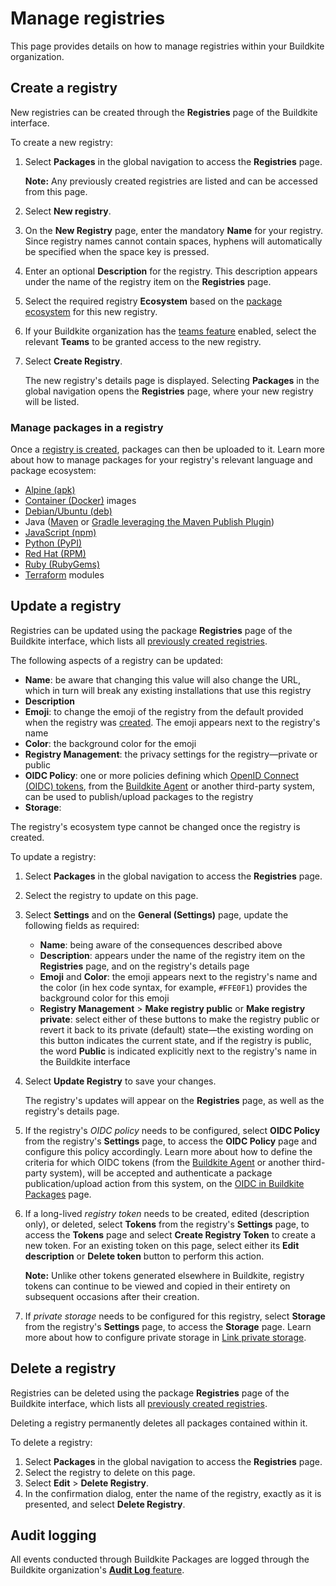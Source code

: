# Manage registries

This page provides details on how to manage registries within your Buildkite organization.

## Create a registry

New registries can be created through the **Registries** page of the Buildkite interface.

To create a new registry:

1. Select **Packages** in the global navigation to access the **Registries** page.

    **Note:** Any previously created registries are listed and can be accessed from this page.

1. Select **New registry**.
1. On the **New Registry** page, enter the mandatory **Name** for your registry. Since registry names cannot contain spaces, hyphens will automatically be specified when the space key is pressed.
1. Enter an optional **Description** for the registry. This description appears under the name of the registry item on the **Registries** page.
1. Select the required registry **Ecosystem** based on the [package ecosystem](/docs/packages#get-started) for this new registry.
1. If your Buildkite organization has the [teams feature](/docs/packages/permissions) enabled, select the relevant **Teams** to be granted access to the new registry.
1. Select **Create Registry**.

    The new registry's details page is displayed. Selecting **Packages** in the global navigation opens the **Registries** page, where your new registry will be listed.

### Manage packages in a registry

Once a [registry is created](#create-a-registry), packages can then be uploaded to it. Learn more about how to manage packages for your registry's relevant language and package ecosystem:

- [Alpine (apk)](/docs/packages/alpine)
- [Container (Docker)](/docs/packages/container) images
- [Debian/Ubuntu (deb)](/docs/packages/debian)
- Java ([Maven](/docs/packages/maven) or [Gradle leveraging the Maven Publish Plugin](/docs/packages/gradle))
- [JavaScript (npm)](/docs/packages/javascript)
- [Python (PyPI)](/docs/packages/python)
- [Red Hat (RPM)](/docs/packages/red-hat)
- [Ruby (RubyGems)](/docs/packages/ruby)
- [Terraform](/docs/packages/terraform) modules

## Update a registry

Registries can be updated using the package **Registries** page of the Buildkite interface, which lists all [previously created registries](#create-a-registry).

The following aspects of a registry can be updated:

- **Name**: be aware that changing this value will also change the URL, which in turn will break any existing installations that use this registry
- **Description**
- **Emoji**: to change the emoji of the registry from the default provided when the registry was [created](#create-a-registry). The emoji appears next to the registry's name
- **Color**: the background color for the emoji
- **Registry Management**: the privacy settings for the registry—private or public
- **OIDC Policy**: one or more policies defining which [OpenID Connect (OIDC) tokens](/docs/packages/security/oidc), from the [Buildkite Agent](/docs/agent/v3/cli-oidc) or another third-party system, can be used to publish/upload packages to the registry
- **Storage**: 

The registry's ecosystem type cannot be changed once the registry is created.

To update a registry:

1. Select **Packages** in the global navigation to access the **Registries** page.
1. Select the registry to update on this page.
1. Select **Settings** and on the **General (Settings)** page, update the following fields as required:
    * **Name**: being aware of the consequences described above
    * **Description**: appears under the name of the registry item on the **Registries** page, and on the registry's details page
    * **Emoji** and **Color**: the emoji appears next to the registry's name and the color (in hex code syntax, for example, `#FFE0F1`) provides the background color for this emoji
    * **Registry Management** > **Make registry public** or **Make registry private**: select either of these buttons to make the registry public or revert it back to its private (default) state—the existing wording on this button indicates the current state, and if the registry is public, the word **Public** is indicated explicitly next to the registry's name in the Buildkite interface

1. Select **Update Registry** to save your changes.

    The registry's updates will appear on the **Registries** page, as well as the registry's details page.

1. If the registry's _OIDC policy_ needs to be configured, select **OIDC Policy** from the registry's **Settings** page, to access the **OIDC Policy** page and configure this policy accordingly. Learn more about how to define the criteria for which OIDC tokens (from the [Buildkite Agent](/docs/agent/v3/cli-oidc) or another third-party system), will be accepted and authenticate a package publication/upload action from this system, on the [OIDC in Buildkite Packages](/docs/packages/security/oidc) page.
1. If a long-lived _registry token_ needs to be created, edited (description only), or deleted, select **Tokens** from the registry's **Settings** page, to access the **Tokens** page and select **Create Registry Token** to create a new token. For an existing token on this page, select either its **Edit description** or **Delete token** button to perform this action.

    **Note:** Unlike other tokens generated elsewhere in Buildkite, registry tokens can continue to be viewed and copied in their entirety on subsequent occasions after their creation.

1. If _private storage_ needs to be configured for this registry, select **Storage** from the registry's **Settings** page, to access the **Storage** page. Learn more about how to configure private storage in [Link private storage](/docs/packages/private-storage).

## Delete a registry

Registries can be deleted using the package **Registries** page of the Buildkite interface, which lists all [previously created registries](#create-a-registry).

Deleting a registry permanently deletes all packages contained within it.

To delete a registry:

1. Select **Packages** in the global navigation to access the **Registries** page.
1. Select the registry to delete on this page.
1. Select **Edit** > **Delete Registry**.
1. In the confirmation dialog, enter the name of the registry, exactly as it is presented, and select **Delete Registry**.

## Audit logging

All events conducted through Buildkite Packages are logged through the Buildkite organization's [**Audit Log** feature](/docs/pipelines/security/audit-log).
